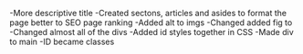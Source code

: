 -More descriptive title
-Created sectons, articles and asides to format the page better to SEO page ranking
-Added alt to imgs
-Changed added fig to
-Changed almost all of the divs
-Added id styles together in CSS
-Made div to main
-ID became classes
